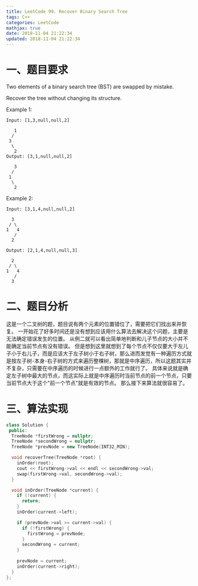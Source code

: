 ```yaml
---
title: LeetCode 99. Recover Binary Search Tree
tags: C++
categories: LeetCode
mathjax: true
date: 2018-11-04 21:22:34
updated: 2018-11-04 21:22:34
---
```


# 一、题目要求
Two elements of a binary search tree (BST) are swapped by mistake.

Recover the tree without changing its structure.

Example 1:
```
Input: [1,3,null,null,2]

   1
  /
 3
  \
   2
Output: [3,1,null,null,2]

   3
  /
 1
  \
   2
```

Example 2:
```
Input: [3,1,4,null,null,2]

  3
 / \
1   4
   /
  2

Output: [2,1,4,null,null,3]

  2
 / \
1   4
   /
  3
```
<!--more-->

# 二、题目分析
这是一个二叉树的题，题目说有两个元素的位置错位了，需要把它们找出来并恢复。
一开始花了好多时间还是没有想到应该用什么算法去解决这个问题，主要是无法确定错误发生的位置。
从例二就可以看出简单地判断和儿子节点的大小并不能确定当前节点有没有错误。
但是想到这里就想到了每个节点不仅仅要大于左儿子小于右儿子，而是应该大于左子树小于右子树，那么进而发觉有一种遍历方式就是按左子树-本身-右子树的方式来遍历整棵树，那就是中序遍历，所以这题其实并不复杂，只需要在中序遍历的时候进行一点额外的工作就行了。
具体来说就是确定左子树中最大的节点，而这实际上就是中序遍历时当前节点的前一个节点，只要当前节点大于这个"前一个节点"就是有效的节点。
那么接下来算法就很容易了。

# 三、算法实现
```cpp
class Solution {
 public:
  TreeNode *firstWrong = nullptr;
  TreeNode *secondWrong = nullptr;
  TreeNode *prevNode = new TreeNode(INT32_MIN);

  void recoverTree(TreeNode *root) {
    inOrder(root);
    cout << firstWrong->val << endl << secondWrong->val;
    swap(firstWrong->val, secondWrong->val);
  }

  void inOrder(TreeNode *current) {
    if (!current) {
      return;
    }
    inOrder(current->left);

    if (prevNode->val >= current->val) {
      if (!firstWrong) {
        firstWrong = prevNode;
      }
      secondWrong = current;
    }
    
    prevNode = current;
    inOrder(current->right);
  }
};
```